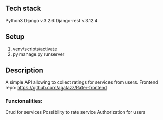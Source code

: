 ## Tech stack
Python3
Django v.3.2.6
Django-rest v.3.12.4
## Setup
1. venv\scripts\activate
2. py manage.py runserver
## Description
A simple API allowing to collect ratings for services from users. Frontend repo: https://github.com/agatazz/Rater-frontend

### Funcionalities:
Crud for services
Possibility to rate service
Authorization for users
